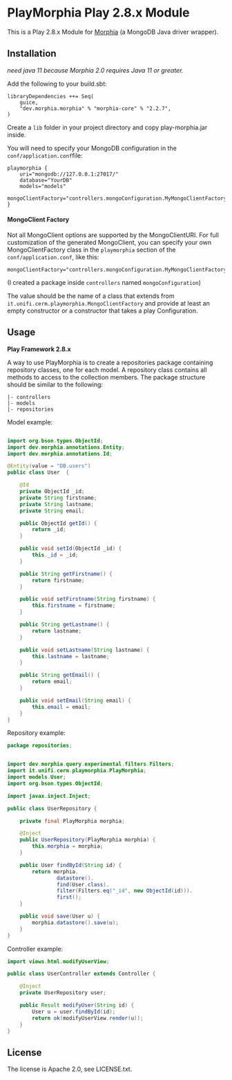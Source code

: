 PlayMorphia Play 2.8.x Module
=====================================

This is a Play 2.8.x Module for [Morphia](https://github.com/MorphiaOrg/morphia)
(a MongoDB Java driver wrapper).

Installation
-----------

*need java 11 because Morphia 2.0 requires Java 11 or greater.*

Add the following to your build.sbt:

    libraryDependencies ++= Seq(
        guice,
        "dev.morphia.morphia" % "morphia-core" % "2.2.7",
    )


Create a `lib` folder in your project directory and copy play-morphia.jar inside.

You will need to specify your MongoDB configuration in the `conf/application.conf`file:

    playmorphia {
        uri="mongodb://127.0.0.1:27017/"
        database="YourDB"
        models="models"
        mongoClientFactory="controllers.mongoConfiguration.MyMongoClientFactory"
    }


#### MongoClient Factory

Not all MongoClient options are supported by the MongoClientURI.  For full customization of the generated MongoClient, you can specify your own MongoClientFactory class in the `playmorphia` section of the `conf/application.conf`, like this:

    mongoClientFactory="controllers.mongoConfiguration.MyMongoClientFactory"

(I created a package inside `controllers` named `mongoConfiguration`)

The value should be the name of a class that extends from `it.unifi.cerm.playmorphia.MongoClientFactory` and provide at least an empty constructor or a constructor that takes a play Configuration.  

Usage
-----

**Play Framework 2.8.x**

A way to use PlayMorphia is to create a repositories package containing repository classes, one for each model. A repository class contains all methods to access to the collection members.
The package structure should be similar to the following:
```
|- controllers
|- models
|- repositories
```

Model example:

```java

import org.bson.types.ObjectId;
import dev.morphia.annotations.Entity;
import dev.morphia.annotations.Id;

@Entity(value = "DB.users")
public class User  {

    @Id
    private ObjectId _id;
    private String firstname;
    private String lastname;
    private String email;

    public ObjectId getId() {
        return _id;
    }

    public void setId(ObjectId _id) {
        this._id = _id;
    }

    public String getFirstname() {
        return firstname;
    }

    public void setFirstname(String firstname) {
        this.firstname = firstname;
    }

    public String getLastname() {
        return lastname;
    }

    public void setLastname(String lastname) {
        this.lastname = lastname;
    }

    public String getEmail() {
        return email;
    }

    public void setEmail(String email) {
        this.email = email;
    }
}
```

Repository example:

```java
package repositories;


import dev.morphia.query.experimental.filters.Filters;
import it.unifi.cerm.playmorphia.PlayMorphia;
import models.User;
import org.bson.types.ObjectId;

import javax.inject.Inject;

public class UserRepository {

    private final PlayMorphia morphia;

    @Inject
    public UserRepository(PlayMorphia morphia) {
        this.morphia = morphia;
    }

    public User findById(String id) {
        return morphia.
                datastore().
                find(User.class).
                filter(Filters.eq("_id", new ObjectId(id))).
                first();
    }

    public void save(User u) {
        morphia.datastore().save(u);
    }
}
```

Controller example:

```java
import views.html.modifyUserView;

public class UserController extends Controller {

    @Inject
    private UserRepository user;

    public Result modifyUser(String id) {
        User u = user.findById(id);
        return ok(modifyUserView.render(u));
    }
}
```

License
-------

The license is Apache 2.0, see LICENSE.txt.
